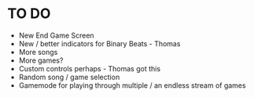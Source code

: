 # TO DO
+ New End Game Screen
+ New / better indicators for Binary Beats - Thomas
+ More songs
+ More games?
+ Custom controls perhaps - Thomas got this
+ Random song / game selection
+ Gamemode for playing through multiple / an endless stream of games
